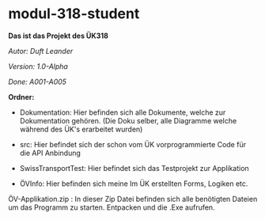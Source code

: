 # modul-318-student
**Das ist das Projekt des ÜK318**

_Autor: Duft Leander_

_Version: 1.0-Alpha_

_Done: A001-A005_



**Ordner:**

* Dokumentation: Hier befinden sich alle Dokumente, welche zur Dokumentation gehören. (Die Doku selber, alle Diagramme welche während des ÜK's erarbeitet wurden)

* src: Hier befindet sich der schon vom ÜK vorprogrammierte Code für die API Anbindung

* SwissTransportTest: Hier befindet sich das Testprojekt zur Applikation

* ÖVInfo: Hier befinden sich meine Im ÜK erstellten Forms, Logiken etc.



ÖV-Applikation.zip : In dieser Zip Datei befinden sich alle benötigten Dateien um das Programm zu starten. Entpacken und die .Exe aufrufen.
